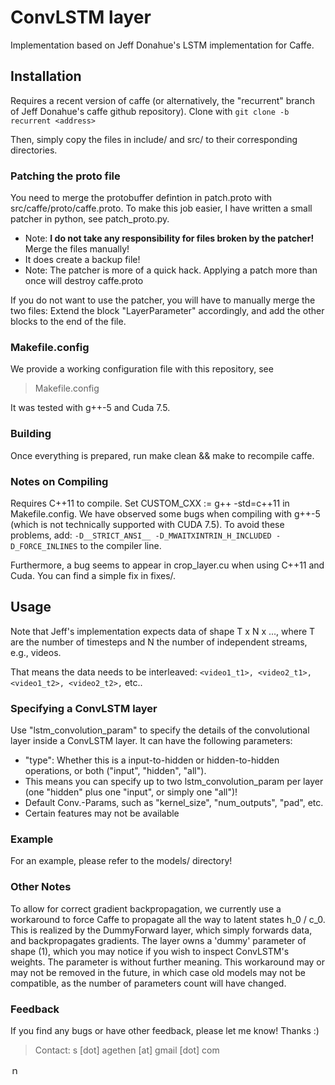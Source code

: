 # ConvLSTM layer

Implementation based on Jeff Donahue's LSTM implementation for Caffe. 

## Installation
Requires a recent version of caffe (or alternatively, the "recurrent" branch of Jeff Donahue's caffe github repository). 
Clone with `git clone -b recurrent <address>`

Then, simply copy the files in include/ and src/ to their corresponding directories.

### Patching the proto file
You need to merge the protobuffer defintion in patch.proto with src/caffe/proto/caffe.proto.
To make this job easier, I have written a small patcher in python, see patch_proto.py. 

* Note: **I do not take any responsibility for files broken by the patcher!** Merge the files manually!
* It does create a backup file!
* Note: The patcher is more of a quick hack. Applying a patch more than once will destroy caffe.proto


If you do not want to use the patcher, you will have to manually merge the two files: Extend the block "LayerParameter" accordingly, and add the other blocks to the end of the file.

### Makefile.config
We provide a working configuration file with this repository, see 
> Makefile.config

It was tested with g++-5 and Cuda 7.5.

### Building
Once everything is prepared, run make clean && make to recompile caffe.

### Notes on Compiling

Requires C++11 to compile. Set CUSTOM_CXX := g++ -std=c++11 in Makefile.config.
We have observed some bugs when compiling with g++-5 (which is not technically supported with CUDA 7.5). 
To avoid these problems, add: 
`-D__STRICT_ANSI__ -D_MWAITXINTRIN_H_INCLUDED -D_FORCE_INLINES` to the compiler line. 

Furthermore, a bug seems to appear in crop_layer.cu when using C++11 and Cuda. You can find a simple fix in fixes/.

## Usage
Note that Jeff's implementation expects data of shape T x N x ..., where T are the number of timesteps and N the number of independent streams, e.g., videos. 

That means the data needs to be interleaved: `<video1_t1>, <video2_t1>, <video1_t2>, <video2_t2>,` etc..

### Specifying a ConvLSTM layer
Use "lstm_convolution_param" to specify the details of the convolutional layer inside a ConvLSTM layer. It can have the following parameters:
- "type": Whether this is a input-to-hidden or hidden-to-hidden operations, or both ("input", "hidden", "all").
- This means you can specify up to two lstm_convolution_param per layer (one "hidden" plus one "input", or simply one "all")!
- Default Conv.-Params, such as "kernel_size", "num_outputs", "pad", etc.
- Certain features may not be available

### Example
For an example, please refer to the models/ directory!

### Other Notes
To allow for correct gradient backpropagation, we currently use a workaround to force Caffe to propagate all the way to latent states h_0 / c_0. This is realized by the DummyForward layer, which simply forwards data, and backpropagates gradients. The layer owns a 'dummy' parameter of shape (1), which you may notice if you wish to inspect ConvLSTM's weights. The parameter is without further meaning. This workaround may or may not be removed in the future, in which case old models may not be compatible, as the number of parameters count will have changed.

### Feedback
If you find any bugs or have other feedback, please let me know! Thanks :)
> Contact: s [dot] agethen [at] gmail [dot] com

ｎ
